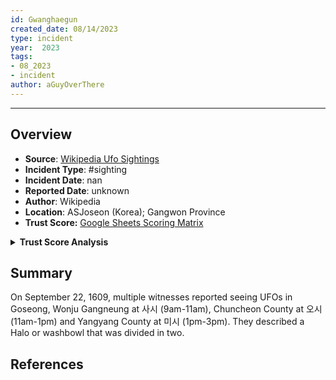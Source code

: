```yaml
---
id: Gwanghaegun
created_date: 08/14/2023
type: incident
year:  2023
tags:
- 08_2023
- incident
author: aGuyOverThere
---
```


----

## Overview

- **Source**: [Wikipedia Ufo Sightings](https://en.wikipedia.org/wiki/List_of_reported_UFO_sightings)
- **Incident Type**: #sighting
- **Incident Date**: nan
- **Reported Date**: unknown
- **Author**: Wikipedia
- **Location**: A​SJoseon (Korea); Gangwon Province
- **Trust Score:** [Google Sheets Scoring Matrix](https://docs.google.com/spreadsheets/d/1CUarxE7P1cPwgWXwJzzeWnZGm1c6Wp2Ttazdt3VPM_s/edit?usp=sharing)

<details>
<summary><b>Trust Score Analysis</b></summary>
<IMG src="https://publish-01.obsidian.md/access/1c31a6f93f82a49b0a9eb31193d6cdec/_images/" alt="Trust Score"/>
</details>

## Summary

On September 22, 1609, multiple witnesses reported seeing UFOs in Goseong, Wonju Gangneung at 사시 (9am-11am), Chuncheon County at 오시 (11am-1pm) and Yangyang County at 미시 (1pm-3pm). They described a Halo or washbowl that was divided in two.

## References
